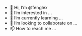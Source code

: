 - 👋 Hi, I’m @fenglex
- 👀 I’m interested in ...
- 🌱 I’m currently learning ...
- 💞️ I’m looking to collaborate on ...
- 📫 How to reach me ...

<!---
fenglex/fenglex is a ✨ special ✨ repository because its `README.md` (this file) appears on your GitHub profile.
You can click the Preview link to take a look at your changes.
--->
